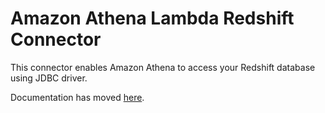# Amazon Athena Lambda Redshift Connector

This connector enables Amazon Athena to access your Redshift database using JDBC driver. 

Documentation has moved [here](https://docs.aws.amazon.com/athena/latest/ug/connectors-redshift.html).
